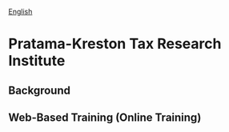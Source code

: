 [English](/Academy-EN.md)
# Pratama-Kreston Tax Research Institute
## Background

## Web-Based Training (Online Training)